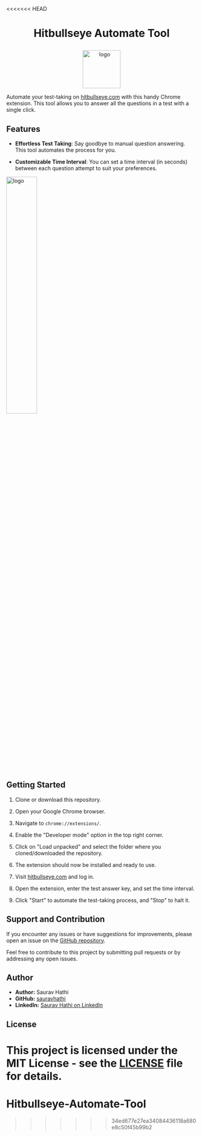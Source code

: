 <<<<<<< HEAD
# <p align="center">Hitbullseye Automate Tool</p>

<p align="center">

  <img src="https://github.com/sauravhathi/Hitbullseye-Automate-Tool/assets/61316762/62a59bfc-7e7d-4858-a69c-e3b4b5247b8f" alt="logo" style="width: 100px">

</p>

Automate your test-taking on [hitbullseye.com](https://www.hitbullseye.com/) with this handy Chrome extension. This tool allows you to answer all the questions in a test with a single click. 

## Features

- **Effortless Test Taking**: Say goodbye to manual question answering. This tool automates the process for you.

- **Customizable Time Interval**: You can set a time interval (in seconds) between each question attempt to suit your preferences.

 <img src="https://github.com/sauravhathi/Hitbullseye-Automate-Tool/assets/61316762/64911ced-64d3-4e49-a9fa-b2e653021dbd" alt="logo" style="width: 40%">

## Getting Started

1. Clone or download this repository.

3. Open your Google Chrome browser.

4. Navigate to `chrome://extensions/`.

5. Enable the "Developer mode" option in the top right corner.

6. Click on "Load unpacked" and select the folder where you cloned/downloaded the repository.

7. The extension should now be installed and ready to use.

8. Visit [hitbullseye.com](https://www.hitbullseye.com/) and log in.

9. Open the extension, enter the test answer key, and set the time interval.

10. Click "Start" to automate the test-taking process, and "Stop" to halt it.

## Support and Contribution

If you encounter any issues or have suggestions for improvements, please open an issue on the [GitHub repository](https://github.com/sauravhathi/Hitbullseye-Automate-Tool/issues).

Feel free to contribute to this project by submitting pull requests or by addressing any open issues.

## Author

- **Author:** Saurav Hathi
- **GitHub:** [sauravhathi](https://github.com/sauravhathi)
- **LinkedIn:** [Saurav Hathi on LinkedIn](https://www.linkedin.com/in/sauravhathi)

## License

This project is licensed under the MIT License - see the [LICENSE](https://github.com/sauravhathi/Hitbullseye-Automate-Tool/blob/main/LICENSE) file for details.
=======
# Hitbullseye-Automate-Tool
>>>>>>> 34ed677e27ea34084436118a680e8c50f45b99b2
